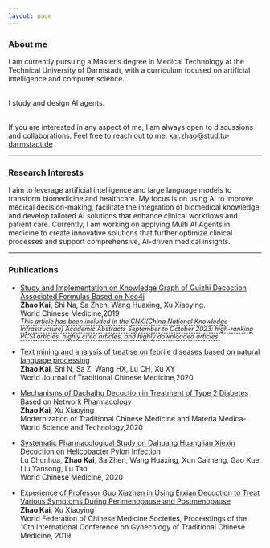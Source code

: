 ```yaml
---
layout: page
---
```


### About me

<!-- I am currently pursuing a Master’s degree in Medical Technology at the Technical University of Darmstadt, with a curriculum focused on computer science and artificial intelligence, specifically in Medical Data Science and Robotics. My primary research interest lies in the application of large language models in biomedicine. Prior to this, I obtained a Master’s degree in Medicine from Beijing University of Chinese Medicine. I am passionate about exploring innovative ways to leverage artificial intelligence to improve healthcare outcomes, with a particular focus on how language models can enhance medical practices and decision-making. -->
I am currently pursuing a Master’s degree in Medical Technology at the Technical University of Darmstadt, with a curriculum focused on artificial intelligence and computer science. 

<br>I study and design AI agents.

<br>If you are interested in any aspect of me, I am always open to discussions and collaborations. Feel free to reach out to me: kai.zhao@stud.tu-darmstadt.de

---

### Research Interests

I aim to leverage artificial intelligence and large language models to transform biomedicine and healthcare. My focus is on using AI to improve medical decision-making, facilitate the integration of biomedical knowledge, and develop tailored AI solutions that enhance clinical workflows and patient care. Currently, I am working on applying Multi AI Agents in medicine to create innovative solutions that further optimize clinical processes and support comprehensive, AI-driven medical insights.

---

### Publications

- [Study and Implementation on Knowledge Graph of Guizhi Decoction Associated Formulas Based on Neo4j](https://oversea.cnki.net/KCMS/detail/detail.aspx?dbcode=CJFD&dbname=CJFDLAST2019&filename=SJZA201910021&uniplatform=OVERSEA&v=cXfJRKuCDwBMCpLq-Fn1QU7Glacr1ucsniykm066h79K3kvB_IE50oKIOCIQZa6I)  
  **Zhao Kai**, Shi Na, Sa Zhen, Wang Huaxing, Xu Xiaoying.  
  World Chinese Medicine,2019  
  <span style="font-size: 0.9em;"><i><a href="/images/Certificate.PNG" class="underline-effect" target="_blank">This article has been included in the CNKI(China National Knowledge Infrastructure) Academic Abstracts September to October 2023: high-ranking PCSI articles, highly cited articles, and highly downloaded articles.</a></i></span>

- [Text mining and analysis of treatise on febrile diseases based on natural language processing](https://journals.lww.com/wtcm/fulltext/2020/06010/text_mining_and_analysis_of_treatise_on_febrile.7.aspx)  
   **Zhao Kai**, Shi N, Sa Z, Wang HX, Lu CH, Xu XY  
   World Journal of Traditional Chinese Medicine,2020

- [Mechanisms of Dachaihu Decoction in Treatment of Type 2 Diabetes Based on Network Pharmacology](https://www.cnki.net/KCMS/detail/detail.aspx?dbcode=CJFD&dbname=CJFDLAST2021&filename=SJKX202009024&uniplatform=OVERSEA&v=StW4_AbcgblNlIz2V0jf10Wq39vSLEUDXXrdhHBzO5MnbK_-Uu2s33T1itRG-ozf)  
   **Zhao Kai**, Xu Xiaoying  
   Modernization of Traditional Chinese Medicine and Materia Medica-World Science and Technology,2020

- [Systematic Pharmacological Study on Dahuang Huanglian Xiexin Decoction on Helicobacter Pylori Infection](https://www.cnki.net/KCMS/detail/detail.aspx?dbcode=CJFD&dbname=CJFDLAST2020&filename=SJZA202012005&uniplatform=OVERSEA&v=78Awx8tGiGwrYJQ9xsoJkONodAx5sn6RXXl_IQemrIHCkbJ1CFa1kDASlMIDP7sx)  
   Lu Chunhua, **Zhao Kai**, Sa Zhen, Wang Huaxing, Xun Caimeng, Gao Xue, Liu Yansong, Lu Tao  
   World Chinese Medicine, 2020

- [Experience of Professor Guo Xiazhen in Using Erxian Decoction to Treat Various Symptoms During Perimenopause and Postmenopause](https://d.wanfangdata.com.cn/conference/10636919)  
   **Zhao Kai**, Xu Xiaoying  
   World Federation of Chinese Medicine Societies, Proceedings of the 10th International Conference on Gynecology of Traditional Chinese Medicine, 2019

<br>

<style>
  .underline-effect {
    text-decoration: none;
    border-bottom: 1px dashed black;
  }
  .underline-effect:hover {
    border-bottom: 1px solid black;
  }
</style>